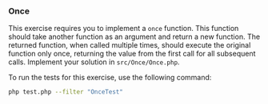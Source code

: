 ### Once

This exercise requires you to implement a `once` function. This function should take another function as an argument and return a new function. The returned function, when called multiple times, should execute the original function only once, returning the value from the first call for all subsequent calls. Implement your solution in `src/Once/Once.php`.

To run the tests for this exercise, use the following command:

```bash
php test.php --filter "OnceTest"
```